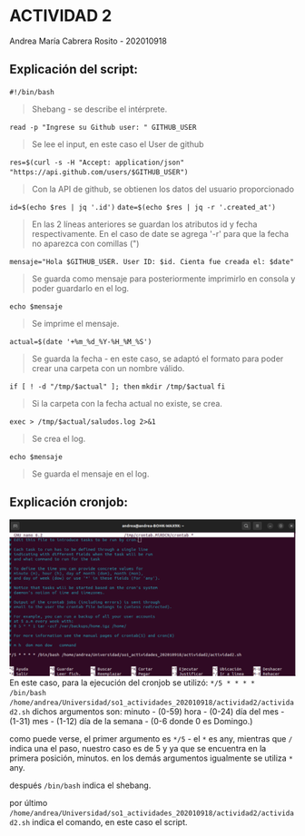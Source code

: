 # ACTIVIDAD 2
Andrea María Cabrera Rosito - 202010918

## Explicación del script:

`#!/bin/bash`
>Shebang - se describe el intérprete.


`read -p "Ingrese su Github user: " GITHUB_USER`
>Se lee el input, en este caso el User de github

`res=$(curl -s -H "Accept: application/json" "https://api.github.com/users/$GITHUB_USER")`
>Con la API de github, se obtienen los datos del usuario proporcionado

`id=$(echo $res | jq '.id')`
`date=$(echo $res | jq -r '.created_at')`
>En las 2 líneas anteriores se guardan los atributos id y fecha respectivamente. En el caso de date se agrega '-r' para que la fecha no aparezca con comillas (")


`mensaje="Hola $GITHUB_USER. User ID: $id. Cienta fue creada el: $date"`
>Se guarda como mensaje para posteriormente imprimirlo en consola y poder guardarlo en el log.

`echo $mensaje`
>Se imprime el mensaje.

`actual=$(date '+%m_%d_%Y-%H_%M_%S')`
>Se guarda la fecha - en este caso, se adaptó el formato para poder crear una carpeta con un nombre válido.

`if [ ! -d "/tmp/$actual" ]; then`
    `mkdir /tmp/$actual`
`fi`
>Si la carpeta con la fecha actual no existe, se crea.


`exec > /tmp/$actual/saludos.log 2>&1`
>Se crea el log.

`echo $mensaje`
>Se guarda el mensaje en el log.

## Explicación cronjob:
![Alt Text](./img/Cron.png)
En este caso, para la ejecución del cronjob se utilizó:
`*/5 * * * * /bin/bash /home/andrea/Universidad/so1_actividades_202010918/actividad2/actividad2.sh`
dichos argumentos son: 
minuto - (0-59)
hora - (0-24)
día del mes - (1-31) 
mes - (1-12)
día de la semana - (0-6 donde 0 es Domingo.)

como puede verse, el primer argumento es `*/5` - el `*` es any, mientras que `/` indica una el paso, nuestro caso es de 5 y ya que se encuentra en la primera posición, minutos.
en los demás argumentos igualmente se utiliza `*` any.

después `/bin/bash` indica el shebang.

por último `/home/andrea/Universidad/so1_actividades_202010918/actividad2/actividad2.sh` indica el comando, en este caso el script.
